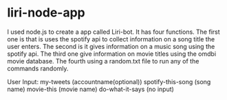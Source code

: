 # liri-node-app

I used node.js to create a app called Liri-bot. It has four functions. The first one is that is uses the spotify api to collect information on a song title the user enters. The second is it gives information on a music song using the spotify api. The third one give information on movie titles using the omdbi movie database. The fourth using a random.txt file to run any of the commands randomly. 


User Input:
my-tweets (accountname(optional))
spotify-this-song (song name)
movie-this (movie name)
do-what-it-says (no input)